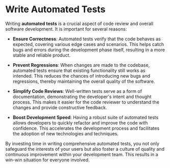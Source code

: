 # Write Automated Tests

Writing **automated tests** is a crucial aspect of code review and overall software development. It is important for several reasons:

- **Ensure Correctness**: Automated tests verify that the code behaves as expected, covering various edge cases and scenarios. This helps catch bugs and errors during the development phase itself, resulting in a more stable and reliable product.

- **Prevent Regressions**: When changes are made to the codebase, automated tests ensure that existing functionality still works as intended. This reduces the chances of introducing new bugs and regressions, thereby maintaining the overall quality of the software.

- **Simplify Code Reviews**: Well-written tests serve as a form of documentation, demonstrating the developer's intent and thought process. This makes it easier for the code reviewer to understand the changes and provide constructive feedback.

- **Boost Development Speed**: Having a robust suite of automated tests allows developers to quickly refactor and improve the code with confidence. This accelerates the development process and facilitates the adoption of new technologies and techniques.

By investing time in writing comprehensive automated tests, you not only safeguard the interests of your users but also foster a culture of quality and continuous improvement within your development team. This results in a win-win situation for everyone involved.